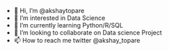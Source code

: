 - 👋 Hi, I’m @akshaytopare
- 👀 I’m interested in Data Science
- 🌱 I’m currently learning Python/R/SQL
- 💞️ I’m looking to collaborate on Data science Project
- 📫 How to reach me twitter @akshay_topare

<!---
akshaytopare/akshaytopare is a ✨ special ✨ repository because its `README.md` (this file) appears on your GitHub profile.
You can click the Preview link to take a look at your changes.
--->
